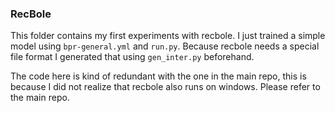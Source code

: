 ### RecBole

This folder contains my first experiments with recbole. I just trained a simple model using `bpr-general.yml` and `run.py`. Because recbole needs a special file format I generated that using `gen_inter.py` beforehand.

The code here is kind of redundant with the one in the main repo, this is because I did not realize that recbole also runs on windows. Please refer to the main repo.
